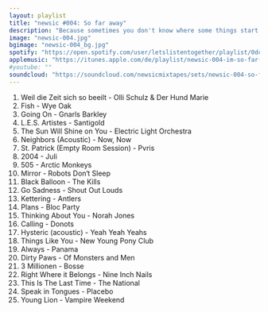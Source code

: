 ```yaml
---
layout: playlist
title: "newsic #004: So far away"
description: "Because sometimes you don't know where some things start or end. Or where you are. Or what. Or... what?"
image: "newsic-004.jpg"
bgimage: "newsic-004_bg.jpg"
spotify: "https://open.spotify.com/user/letslistentogether/playlist/0dcajzPi9RvCSy47UKAcbc"
applemusic: "https://itunes.apple.com/de/playlist/newsic-004-im-so-far-away./idpl.7222d8b3219f451695226a73bf4dd7be"
#youtube: ""
soundcloud: "https://soundcloud.com/newsicmixtapes/sets/newsic-004-so-far-away"
---
```


<ol>
	<li>Weil die Zeit sich so beeilt - Olli Schulz & Der Hund Marie</li>
	<li>Fish - Wye Oak</li>
	<li>Going On - Gnarls Barkley</li>
	<li>L.E.S. Artistes - Santigold</li>
	<li>The Sun Will Shine on You - Electric Light Orchestra</li>
	<li>Neighbors (Acoustic) - Now, Now</li>
	<li>St. Patrick (Empty Room Session) - Pvris</li>
	<li>2004 - Juli</li>
	<li>505 - Arctic Monkeys</li>
	<li>Mirror - Robots Don‘t Sleep</li>
	<li>Black Balloon - The Kills</li>
	<li>Go Sadness - Shout Out Louds</li>
	<li>Kettering - Antlers</li>
	<li>Plans - Bloc Party</li>
	<li>Thinking About You - Norah Jones</li>
	<li>Calling - Donots</li>
	<li>Hysteric (acoustic) - Yeah Yeah Yeahs</li>
	<li>Things Like You - New Young Pony Club</li>
	<li>Always - Panama</li>
	<li>Dirty Paws - Of Monsters and Men</li>
	<li>3 Millionen - Bosse</li>
	<li>Right Where it Belongs - Nine Inch Nails</li>
	<li>This Is The Last Time - The National</li>
	<li>Speak in Tongues - Placebo</li>
	<li>Young Lion - Vampire Weekend</li>
</ol>
